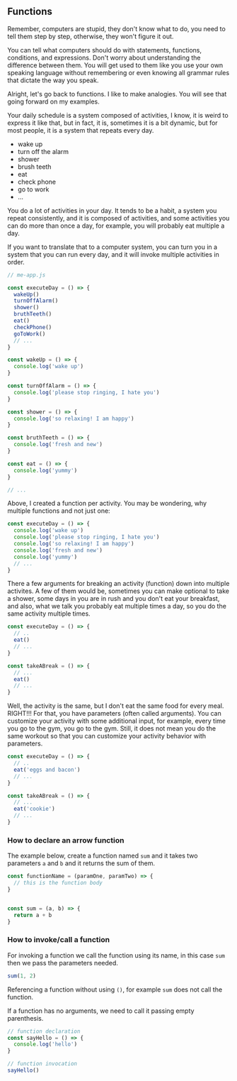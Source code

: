 ## Functions

Remember, computers are stupid, they don't know what to do, you need to tell them step by step, otherwise, they won't figure it out.

You can tell what computers should do with statements, functions, conditions, and expressions. Don't worry about understanding the difference between them. You will get used to them like you use your own speaking language without remembering or even knowing all grammar rules that dictate the way you speak. 

Alright, let's go back to functions. I like to make analogies. You will see that going forward on my examples. 

Your daily schedule is a system composed of activities, I know, it is weird to express it like that, but in fact, it is, sometimes it is a bit dynamic, but for most people, it is a system that repeats every day.

* wake up
* turn off the alarm
* shower
* brush teeth 
* eat
* check phone
* go to work
* ... 

You do a lot of activities in your day. It tends to be a habit, a system you repeat consistently, and it is composed of activities, and some activities you can do more than once a day, for example, you will probably eat multiple a day.

If you want to translate that to a computer system, you can turn you in a system that you can run every day, and it will invoke multiple activities in order.

```javascript
// me-app.js

const executeDay = () => {
  wakeUp()
  turnOffAlarm()
  shower()
  bruthTeeth()
  eat()
  checkPhone()
  goToWork()
  // ...
}

const wakeUp = () => {
  console.log('wake up')
}

const turnOffAlarm = () => {
  console.log('please stop ringing, I hate you')
}

const shower = () => {
  console.log('so relaxing! I am happy')
}

const bruthTeeth = () => {
  console.log('fresh and new')
}

const eat = () => {
  console.log('yummy')
}

// ... 
```

Above, I created a function per activity. You may be wondering, why multiple functions and not just one:

```javascript
const executeDay = () => {
  console.log('wake up')
  console.log('please stop ringing, I hate you')
  console.log('so relaxing! I am happy')
  console.log('fresh and new')
  console.log('yummy')
  // ...
}
```

There a few arguments for breaking an activity (function) down into multiple activites. A few of them would be, sometimes you can make optional to take a shower, some days in you are in rush and you don't eat your breakfast, and also, what we talk you probably eat multiple times a day, so you do the same activity multiple times.


```javascript
const executeDay = () => {
  // ..
  eat()
  // ...
}

const takeABreak = () => {
  // ...
  eat()
  // ...
}
```

Well, the activity is the same, but I don't eat the same food for every meal. RIGHT!!! For that, you have parameters (often called arguments).  You can customize your activity with some additional input, for example, every time you go to the gym, you go to the gym. Still, it does not mean you do the same workout so that you can customize your activity behavior with parameters.

```javascript
const executeDay = () => {
  // ..
  eat('eggs and bacon')
  // ...
}

const takeABreak = () => {
  // ...
  eat('cookie')
  // ...
}
```


### How to declare an arrow function

The example below, create a function named `sum` and it takes two parameters `a` and `b` and it returns the sum of them.

```javascript
const functionName = (paramOne, paramTwo) => {
  // this is the function body
}


const sum = (a, b) => {
  return a + b
}
```

### How to invoke/call a function

For invoking a function we call the function using its name, in this case `sum` then we pass the parameters needed.

```javascript
sum(1, 2)
```

Referencing a function without using `()`, for example `sum` does not call the function.

If a function has no arguments, we need to call it passing empty parenthesis.


```javascript
// function declaration
const sayHello = () => {
  console.log('hello')
}

// function invocation
sayHello()
```

